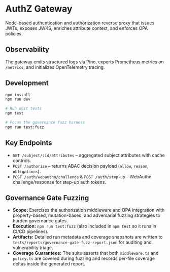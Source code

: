 # AuthZ Gateway

Node-based authentication and authorization reverse proxy that issues JWTs, exposes JWKS, enriches attribute context, and enforces OPA policies.

## Observability

The gateway emits structured logs via Pino, exports Prometheus metrics on `/metrics`, and initializes OpenTelemetry tracing.

## Development

```bash
npm install
npm run dev

# Run unit tests
npm test

# Focus the governance fuzz harness
npm run test:fuzz
```

## Key Endpoints

- `GET /subject/:id/attributes` – aggregated subject attributes with cache controls.
- `POST /authorize` – returns ABAC decision payload (`allow`, `reason`, `obligations`).
- `POST /auth/webauthn/challenge` & `POST /auth/step-up` – WebAuthn challenge/response for step-up auth tokens.

## Governance Gate Fuzzing

- **Scope:** Exercises the authorization middleware and OPA integration with property-based, mutation-based, and adversarial fuzzing strategies to harden governance gates.
- **Execution:** `npm run test:fuzz` (also included in `npm test` so it runs in CI/CD pipelines).
- **Artifacts:** Detailed run metadata and coverage snapshots are written to `tests/reports/governance-gate-fuzz-report.json` for auditing and vulnerability triage.
- **Coverage Guarantees:** The suite asserts that both `middleware.ts` and `policy.ts` are covered during fuzzing and records per-file coverage deltas inside the generated report.

